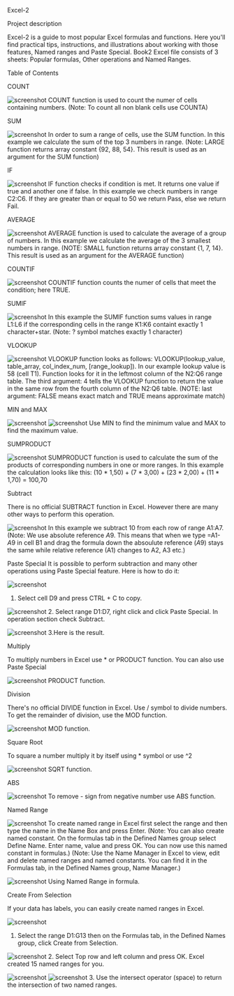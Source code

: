 Excel-2

Project description

Excel-2 is a guide to most popular Excel formulas and functions. Here you'll find practical tips, instructions, and illustrations about working with those features, Named ranges and Paste Special. Book2 Excel file consists of 3 sheets: Popular formulas, Other operations and Named Ranges.

Table of Contents

COUNT

![screenshot](Screenshots/Count.png)
COUNT function is used to count the numer of cells containing numbers. (Note: To count all non blank cells use COUNTA)

SUM

![screenshot](Screenshots/Sum.png)
In order to sum a range of cells, use the SUM function. In this example we calculate the sum of the top 3 numbers in range. (Note: LARGE function returns array constant {92, 88, 54}. This result is used as an argument for the SUM function)

IF

![screenshot](Screenshots/If.png)
IF function checks if condition is met. It returns one value if true and another one if false. In this example we check numbers in range C2:C6. If they are greater than or equal to 50 we return Pass, else we return Fail.

AVERAGE

![screenshot](Screenshots/Average.png)
AVERAGE function is used to calculate the average of a group of numbers. In this example we calculate the average of the 3 smallest numbers in range. (NOTE: SMALL function returns array constant {1, 7, 14}. This result is used as an argument for the AVERAGE function)

COUNTIF

![screenshot](Screenshots/Countif.png)
COUNTIF function counts the numer of cells that meet the condition; here TRUE.

SUMIF

![screenshot](Screenshots/Sumif.png)
In this example the SUMIF function sums values in range L1:L6 if the corresponding cells in the range K1:K6 containt exactly 1 character+star. (Note: ? symbol matches exactly 1 character)

VLOOKUP

![screenshot](Screenshots/Vlookup.png)
VLOOKUP function looks as follows: VLOOKUP(lookup_value, table_array, col_index_num, [range_lookup]). In our example lookup value is 58 (cell T1). Function looks for it in the leftmost column of the N2:Q6 range table. The third argument: 4 tells the VLOOKUP function to return the value in the same row from the fourth column of the N2:Q6 table.
(NOTE: last argument: FALSE means exact match and TRUE means approximate match)

MIN and MAX 

![screenshot](Screenshots/Min.png)
![screenshot](Screenshots/Max.png)
Use MIN to find the minimum value and MAX to find the maximum value.

SUMPRODUCT

![screenshot](Screenshots/Sumproduct.png)
SUMPRODUCT function is used to calculate the sum of the products of corresponding numbers in one or more ranges. In this example the calculation looks like this: (10 * 1,50) + (7 * 3,00) + (23 * 2,00) + (11 * 1,70) = 100,70

Subtract

There is no official SUBTRACT function in Excel. However there are many other ways to perform this operation.

![screenshot](Screenshots/Subtract.png)
In this example we subtract 10 from each row of range A1:A7. (Note: We use absolute reference $A$9. This means that when we type =A1-$A$9 in cell B1 and drag the formula down the absoulute reference ($A$9) stays the same while relative reference (A1) changes to A2, A3 etc.)

Paste Special
It is possible to perform subtraction and many other operations using Paste Special feature.
Here is how to do it:

![screenshot](Screenshots/Copy.png)
1. Select cell D9 and press CTRL + C to copy.

![screenshot](Screenshots/PasteSpecial.png)
2. Select range D1:D7, right click and click Paste Special. In operation section check Subtract.

![screenshot](Screenshots/PasteSpecialResult.png)
3.Here is the result.

Multiply

To multiply numbers in Excel use * or PRODUCT function. You can also use Paste Special

![screenshot](Screenshots/Product.png)
PRODUCT function.

Division

There's no official DIVIDE function in Excel. Use / symbol to divide numbers. To get the remainder of division, use the MOD function.

![screenshot](Screenshots/Mod.png)
MOD function.

Square Root

To square a number multiply it by itself using * symbol or use ^2

![screenshot](Screenshots/Sqrt.png)
SQRT function.

ABS

![screenshot](Screenshots/Abs.png)
To remove - sign from negative number use ABS function.

Named Range

![screenshot](Screenshots/NamedRange.png)
To create named range in Excel first select the range and then type the name in the Name Box and press Enter. (Note: You can also create named constant. On the formulas tab in the Defined Names group select Define Name. Enter name, value and press OK. You can now use this named constant in formulas.)
(Note: Use the Name Manager in Excel to view, edit and delete named ranges and named constants. You can find it in the Formulas tab, in the Defined Names group, Name Manager.)

![screenshot](Screenshots/NamedRangeResult.png)
Using Named Range in formula.

Create From Selection

If your data has labels, you can easily create named ranges in Excel.

![screenshot](Screenshots/CreateFromSelection.png)
1. Select the range D1:G13 then on the Formulas tab, in the Defined Names group, click Create from Selection.

![screenshot](Screenshots/Options.png)
2. Select Top row and left column and press OK. Excel created 15 named ranges for you.

![screenshot](Screenshots/CreateFromSelection1.png)
![screenshot](Screenshots/CreateFromSelection2.png)
3. Use the intersect operator (space) to return the intersection of two named ranges.






